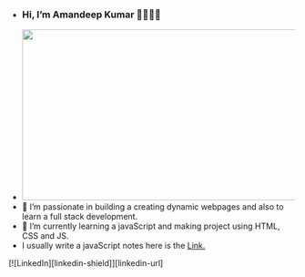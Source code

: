 - <h3>Hi, I’m Amandeep Kumar 🙋‍♂️👨‍💻</h3>
- <img src="https://mechomotive.com/wp-content/uploads/2021/06/web2.jpg" style="height:300px; width:800px;"></img>
- 👀 I’m passionate in building a creating dynamic webpages and also to learn a full stack development.
- 🌱 I’m currently learning a javaScript and making project using HTML, CSS and JS.
- I usually write a javaScript notes here is the <a href="https://faint-mammal-292.notion.site/JavaScript-Notes-39ed510939034e7aa3d1d4cfad274ad5">Link.</a>

<!-- <a https://faint-mammal-292.notion.site/JavaScript-Notes-39ed510939034e7aa3d1d4cfad274ad5 -->

<!---
Amandeep4567/Amandeep4567 is a ✨ special ✨ repository because its `README.md` (this file) appears on your GitHub profile.
You can click the Preview link to take a look at your changes.
--->

[![LinkedIn][linkedin-shield]][linkedin-url]
